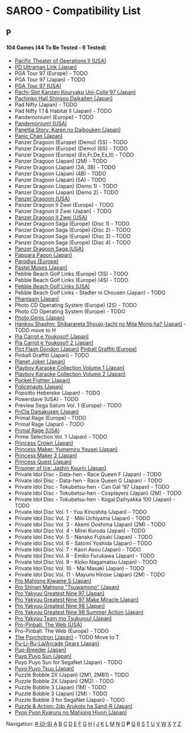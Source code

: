 # SAROO - Compatibility List

## P

#### 104 Games (44 To Be Tested - 6 Tested)

- [Pacific Theater of Operations II (USA)](../../Regions/USA/T-7604H/01/README.md)
- [PD Ultraman Link (Japan)](../../Regions/Japan/T-13304G/01/README.md)
- PGA Tour 97 (Europe) - TODO
- PGA Tour 97 (Japan) - TODO
- [PGA Tour 97 (USA)](../../Regions/USA/T-5011H/01/README.md)
- [Pachi-Slot Kanzen Kouryaku Uni-Colle'97 (Japan)](../../Regions/Japan/T-36501G/01/README.md)
- [Pachinko Hall Shinsou Daikaiten (Japan)](../../Regions/Japan/T-37501G/01/README.md)
- Pad Nifty (Japan) - TODO
- Pad Nifty 1.1 & Habitat II (Japan) - TODO
- Pandemonium! (Europe) - TODO
- [Pandemonium! (USA)](../../Regions/USA/T-15914H/01/README.md)
- [Paneltia Story: Karen no Daibouken (Japan)](../../Regions/Japan/T-21510G/01/README.md)
- [Panic Chan (Japan)](../../Regions/Japan/T-15010G/01/README.md)
- Panzer Dragoon (Europe) (Demo) (5S) - TODO
- Panzer Dragoon (Europe) (Demo) (6S) - TODO
- Panzer Dragoon (Europe) (En,Fr,De,Es,It) - TODO
- Panzer Dragoon (Japan) (2M) - TODO
- Panzer Dragoon (Japan) (3A, 3B) - TODO
- Panzer Dragoon (Japan) (4B) - TODO
- Panzer Dragoon (Japan) (5A) - TODO
- Panzer Dragoon (Japan) (Demo 1) - TODO
- Panzer Dragoon (Japan) (Demo 2) - TODO
- [Panzer Dragoon (USA)](../../Regions/USA/MK-81009/01/README.md)
- Panzer Dragoon II Zwei (Europe) - TODO
- Panzer Dragoon II Zwei (Japan) - TODO
- [Panzer Dragoon II Zwei (USA)](../../Regions/USA/MK-81022/01/README.md)
- Panzer Dragoon Saga (Europe) (Disc 1) - TODO
- Panzer Dragoon Saga (Europe) (Disc 2) - TODO
- Panzer Dragoon Saga (Europe) (Disc 3) - TODO
- Panzer Dragoon Saga (Europe) (Disc 4) - TODO
- [Panzer Dragoon Saga (USA)](../../Regions/USA/MK-81307/01/README.md)
- [Pappara Paoon (Japan)](../../Regions/Japan/23201G/01/README.md)
- [Parodius (Europe)](../../Regions/Europe/T-9501H-50/01/README.md)
- [Pastel Muses (Japan)](../../Regions/Japan/T-30602G/01/README.md)
- Pebble Beach Golf Links (Europe) (3S) - TODO
- Pebble Beach Golf Links (Europe) (4S) - TODO
- [Pebble Beach Golf Links (USA)](../../Regions/USA/MK-81101/01/README.md)
- Pebble Beach Golf Links - Stadler ni Chousen (Japan) - TODO
- [Phantasm (Japan)](../../Regions/Japan/T-36001G/01/README.md)
- Photo CD Operating System (Europe) (2S) - TODO
- Photo CD Operating System (Europe) - TODO
- [Photo Genic (Japan)](../../Regions/Japan/T-1524G/01/README.md)
- [Hankou Shashin: Shibarareta Shoujo-tachi no Mita Mono ha? (Japan)](../../Regions/Japan/T-15008G/01/README.md) - TODO move to H
- [Pia Carrot e Youkoso!! (Japan)](../../Regions/Japan/T-19708G/01/README.md)
- [Pia Carrot e Youkoso!! 2 (Japan)](../../Regions/Japan/T-20114G/01/README.md)
- [Pict Flash Dondon (Japan)](../../Regions/Japan/T-17811G/01/README.md)
  [Pinball Graffiti (Europe)](../../Regions/Europe/T-6011H-50/01/README.md)
- Pinball Graffiti (Japan) - TODO
- [Planet Joker (Japan)](../../Regions/Japan/T-18711G/01/README.md)
- [Playboy Karaoke Collection Volume 1 (Japan)](../../Regions/Japan/T-2305G/01/README.md)
- [Playboy Karaoke Collection Volume 2 (Japan)](../../Regions/Japan/T-2304G/01/README.md)
- [Pocket Fighter (Japan)](../../Regions/Japan/T-1230G/01/README.md)
- [Policenauts (Japan)](../../Regions/Japan/T-9510G/01/README.md)
- Popoitto Hebereke (Japan) - TODO
- Powerslave (USA) - TODO
- Preview Sega Saturn Vol. 1 (Europe) - TODO
- [PriCla Daisakusen (Japan)](../../Regions/Japan/T-14409G/01/README.md)
- Primal Rage (Europe) - TODO
- Primal Rage (Japan) - TODO
- [Primal Rage (USA)](../../Regions/USA/T-4802H/01/README.md)
- Prime Selection Vol. 1 (Japan) - TODO
- [Princess Crown (Japan)](../../Regions/Japan/T-14418G/01/README.md)
- [Princess Maker: Yumemiru Yousei (Japan)](../../Regions/Japan/T-35101G/01/README.md)
- [Princess Maker 2 (Japan)](../../Regions/Japan/T-5201G/01/README.md)
- [Princess Quest (Japan)](../../Regions/Japan/T-24604G/01/README.md)
- [Prisoner of Ice: Jashin Kourin (Japan)](../../Regions/Japan/T-26112G/01/README.md)
- Private Idol Disc - Data-hen - Race Queen F (Japan) - TODO
- Private Idol Disc - Data-hen - Race Queen G (Japan) - TODO
- Private Idol Disc - Tokubetsu-hen - Can Gal '97 (Japan) - TODO
- Private Idol Disc - Tokubetsu-hen - Cosplayers (Japan) (2M) - TODO
- Private Idol Disc - Tokubetsu-hen - Kogal Daihyakka 100 (Japan) - TODO
- Private Idol Disc Vol. 1 - Yuu Kinoshita (Japan) - TODO
- Private Idol Disc Vol. 2 - Miki Uchiyama (Japan) - TODO
- Private Idol Disc Vol. 3 - Akemi Ooshima (Japan) (2M) - TODO
- Private Idol Disc Vol. 4 - Mirei Kuroda (Japan) - TODO
- Private Idol Disc Vol. 5 - Nanako Fujisaki (Japan) - TODO
- Private Idol Disc Vol. 6 - Satomi Yoshida (Japan) - TODO
- Private Idol Disc Vol. 7 - Kaori Asou (Japan) - TODO
- Private Idol Disc Vol. 8 - Emiko Furukawa (Japan) - TODO
- Private Idol Disc Vol. 9 - Keiko Nagamatsu (Japan) - TODO
- Private Idol Disc Vol. 10 - Mai Masaki (Japan) - TODO
- Private Idol Disc Vol. 11 - Mayumi Hirose (Japan) (2M) - TODO
- [Pro Mahjong Kiwame S (Japan)](../../Regions/Japan/T-16801G/01/README.md)
- [Pro Shinan Mahjong "Tsuwamono" (Japan)](../../Regions/Japan/T-38501G/01/README.md)
- [Pro Yakyuu Greatest Nine 97 (Japan)](../../Regions/Japan/GS-9139/01/README.md)
- [Pro Yakyuu Greatest Nine 97 Make Miracle (Japan)](../../Regions/Japan/GS-9171/01/README.md)
- [Pro Yakyuu Greatest Nine 98 (Japan)](../../Regions/Japan/GS-9185/01/README.md)
- [Pro Yakyuu Greatest Nine 98 Summer Action (Japan)](../../Regions/Japan/GS-9202/01/README.md)
- [Pro Yakyuu Team mo Tsukurou! (Japan)](../../Regions/Japan/GS-9165/01/README.md)
- [Pro-Pinball: The Web (USA)](../../Regions/USA/T-12520H/01/README.md)
- Pro-Pinball: The Web (Europe) - TODO
- [The Psychotron (Japan)](../../Regions/Japan/T-18503G/01/README.md) - TODO Move to T
- [Pu-Li-Ru-La/Arcade Gears (Japan)](../../Regions/Japan/T-26106G/01/README.md)
- [Pup-Breeder (Japan)](../../Regions/Japan/T-29301G/01/README.md)
- [Puyo Puyo Sun (Japan)](../../Regions/Japan/T-6603G/01/README.md)
- Puyo Puyo Sun for SegaNet (Japan) - TODO
- [Puyo Puyo Tsuu (Japan)](../../Regions/Japan/T-6601G/01/README.md)
- Puzzle Bobble 2X (Japan) (2M1, 2MB1) - TODO
- Puzzle Bobble 2X (Japan) (2M2) - TODO
- Puzzle Bobble 3 (Japan) (1M) - TODO
- Puzzle Bobble 3 (Japan) (2M) - TODO
- Puzzle Bobble 3 for SegaNet (Japan) - TODO
- [Puzzle & Action: 2do Arukoto ha Sand-R (Japan)](../../Regions/Japan/T-6802G/01/README.md)
- [Pyon Pyon Kyaruru no Mahjong Hiyori (Japan)](../../Regions/Japan/T-31101G/01/README.md)

Navigation:
[# (0-9)](./09.md) [A](./A.md) [B](./B.md) [C](./C.md) [D](./D.md) [E](./E.md) [F](./F.md) [G](./G.md) [H](./H.md) [I](./I.md) [J](./J.md) [K](./K.md) [L](./L.md) [M](./M.md) [N](./N.md) [O](./O.md) **P** [Q](./Q.md) [R](./R.md) [S](./S.md) [T](./T.md) [U](./U.md) [V](./V.md) [W](./W.md) [X](./X.md) [Y](./Y.md) [Z](./Z.md)
